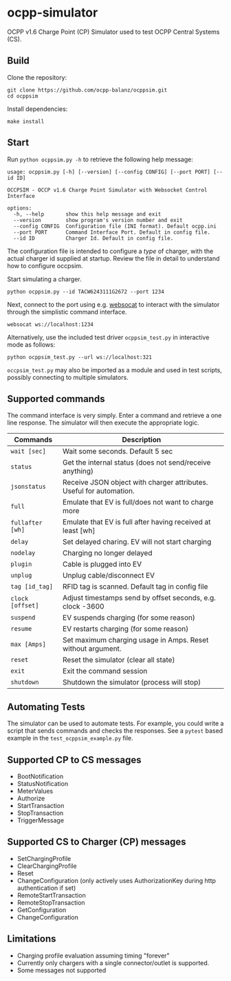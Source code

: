 # ocpp-simulator

OCPP v1.6 Charge Point (CP) Simulator used to test OCPP Central Systems (CS).

## Build

Clone the repository:

```text
git clone https://github.com/ocpp-balanz/ocppsim.git
cd ocppsim
```

Install dependencies:

```text
make install
```

## Start

Run `python ocppsim.py -h` to retrieve the following help message:

```text
usage: ocppsim.py [-h] [--version] [--config CONFIG] [--port PORT] [--id ID]

OCCPSIM - OCCP v1.6 Charge Point Simulator with Websocket Control Interface

options:
  -h, --help       show this help message and exit
  --version        show program's version number and exit
  --config CONFIG  Configuration file (INI format). Default ocpp.ini
  --port PORT      Command Interface Port. Default in config file.
  --id ID          Charger Id. Default in config file.
```

The configuration file is intended to configure a _type_ of charger, with the actual charger id supplied at startup. Review the file in detail to understand how to configure occpsim.

Start simulating a charger.

    python ocppsim.py --id TACW6243111G2672 --port 1234

Next, connect to the port using e.g. [websocat](https://github.com/vi/websocat) to interact with the simulator through the simplistic command interface.

    websocat ws://localhost:1234

Alternatively, use the included test driver `ocppsim_test.py` in interactive mode as follows:

    python ocppsim_test.py --url ws://localhost:321

`occpsim_test.py` may also be imported as a module and used in test scripts, possibly connecting to multiple simulators.

## Supported commands

The command interface is very simply. Enter a command and retrieve a one line response. The simulator will then execute the appropriate logic.

Commands           | Description
------------------ | ----------------------------------------------------------------
`wait [sec]`       | Wait some seconds. Default 5 sec
`status`           | Get the internal status (does not send/receive anything)
`jsonstatus`       | Receive JSON object with charger attributes. Useful for automation.
`full`             | Emulate that EV is full/does not want to charge more
`fullafter [wh]`   | Emulate that EV is full after having received at least [wh]
`delay`            | Set delayed charing. EV will not start charging
`nodelay`          | Charging no longer delayed
`plugin`           | Cable is plugged into EV
`unplug`           | Unplug cable/disconnect EV
`tag [id_tag]`     | RFID tag is scanned. Default tag in config file
`clock [offset]`   | Adjust timestamps send by offset seconds, e.g. clock -3600
`suspend`          | EV suspends charging (for some reason)
`resume`           | EV restarts charging (for some reason)
`max [Amps]`       | Set maximum charging usage in Amps. Reset without argument.
`reset`            | Reset the simulator (clear all state)
`exit`             | Exit the command session
`shutdown`         | Shutdown the simulator (process will stop)

## Automating Tests

The simulator can be used to automate tests. For example, you could write a script that sends commands and checks the responses. See a `pytest` based example in the `test_ocppsim_example.py` file.

## Supported CP to CS messages

- BootNotification
- StatusNotification
- MeterValues
- Authorize
- StartTransaction
- StopTransaction
- TriggerMessage

## Supported CS to Charger (CP) messages

- SetChargingProfile
- ClearChargingProfile
- Reset
- ChangeConfiguration (only actively uses AuthorizationKey during http authentication if set)
- RemoteStartTransaction
- RemoteStopTransaction
- GetConfiguration
- ChangeConfiguration

## Limitations

- Charging profile evaluation assuming timing "forever"
- Currently only chargers with a single connector/outlet is supported.
- Some messages not supported
